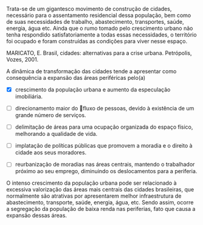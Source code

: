 

Trata-se de um gigantesco movimento de construção de cidades, necessário para o assentamento residencial dessa população, bem como de suas necessidades de trabalho, abastecimento, transportes, saúde, energia, água etc. Ainda que o rumo tomado pelo crescimento urbano não tenha respondido satisfatoriamente a todas essas necessidades, o território foi ocupado e foram construídas as condições para viver nesse espaço.

MARICATO, E. Brasil, cidades: alternativas para a crise urbana. Petrópolis, Vozes, 2001.

A dinâmica de transformação das cidades tende a apresentar como consequência a expansão das áreas periféricas pelo(a)



- [x] crescimento da população urbana e aumento da especulação imobiliária.
- [ ] direcionamento maior do fluxo de pessoas, devido à existência de um grande número de serviços.
- [ ] delimitação de áreas para uma ocupação organizada do espaço físico, melhorando a qualidade de vida.
- [ ] implatação de políticas públicas que promovem a moradia e o direito à cidade aos seus moradores.
- [ ] reurbanização de moradias nas áreas centrais, mantendo o trabalhador próximo ao seu emprego, diminuindo os deslocamentos para a periferia.


O intenso crescimento da população urbana pode ser relacionado à excessiva valorização das áreas mais centrais das cidades brasileiras, que normalmente são atrativas por apresentarem melhor infraestrutura de abastecimento, transporte, saúde, energia, água, etc. Sendo assim, ocorre a segregação da população de baixa renda nas periferias, fato que causa a expansão dessas áreas.
